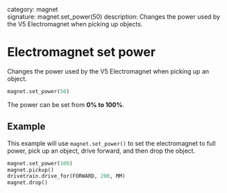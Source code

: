 category: magnet  
signature: magnet.set_power(50)
description: Changes the power used by the V5 Electromagnet when picking up objects.

# Electromagnet set power

Changes the power used by the V5 Electromagnet when picking up an object.

```python
magnet.set_power(50)
```
The power can be set from **0% to 100%**.

## Example

This example will use `magnet.set_power()` to set the electromagnet to full power, pick up an object, drive forward, and then drop the object.

```python
magnet.set_power(100)
magnet.pickup()
drivetrain.drive_for(FORWARD, 200, MM)
magnet.drop()
```

<advanced>
</advanced>